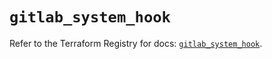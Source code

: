 # `gitlab_system_hook`

Refer to the Terraform Registry for docs: [`gitlab_system_hook`](https://registry.terraform.io/providers/gitlabhq/gitlab/18.0.0/docs/resources/system_hook).
